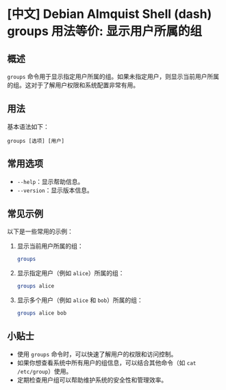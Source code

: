 # [中文] Debian Almquist Shell (dash) groups 用法等价: 显示用户所属的组

## 概述
`groups` 命令用于显示指定用户所属的组。如果未指定用户，则显示当前用户所属的组。这对于了解用户权限和系统配置非常有用。

## 用法
基本语法如下：
```
groups [选项] [用户]
```

## 常用选项
- `--help`：显示帮助信息。
- `--version`：显示版本信息。

## 常见示例
以下是一些常用的示例：

1. 显示当前用户所属的组：
   ```sh
   groups
   ```

2. 显示指定用户（例如 `alice`）所属的组：
   ```sh
   groups alice
   ```

3. 显示多个用户（例如 `alice` 和 `bob`）所属的组：
   ```sh
   groups alice bob
   ```

## 小贴士
- 使用 `groups` 命令时，可以快速了解用户的权限和访问控制。
- 如果你想查看系统中所有用户的组信息，可以结合其他命令（如 `cat /etc/group`）使用。
- 定期检查用户组可以帮助维护系统的安全性和管理效率。
